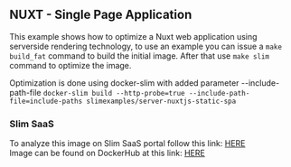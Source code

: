 ## NUXT - Single Page Application

This example shows how to optimize a Nuxt web application using serverside rendering technology, to use an example you can issue a `make build_fat` command to build the initial image. After that use `make slim` command to optimize the image.

Optimization is done using docker-slim with added parameter --include-path-file `docker-slim build --http-probe=true --include-path-file=include-paths slimexamples/server-nuxtjs-static-spa`

### Slim SaaS

To analyze this image on Slim SaaS portal follow this link: [HERE](https://portal.slim.dev/home/xray/dockerhub%3A%2F%2Fdockerhub.public%2Fslimexamples%2Fserver-nuxtjs-serverside%3Alatest)  
Image can be found on DockerHub at this link: [HERE](https://hub.docker.com/r/slimexamples/server-nuxtjs-serverside)
